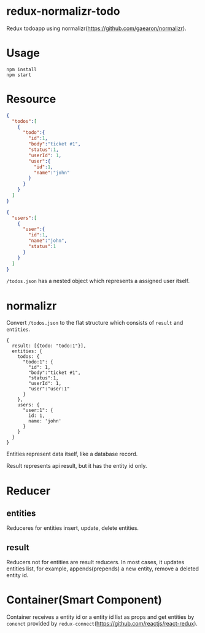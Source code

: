 # redux-normalizr-todo
Redux todoapp using normalizr(https://github.com/gaearon/normalizr).

# Usage
```
npm install
npm start
```

# Resource
```/todos.json
{
  "todos":[
    {
      "todo":{
        "id":1,
        "body":"ticket #1",
        "status":1,
        "userId": 1,
        "user":{
          "id":1,
          "name":"john"
        }
      }
    }
  ]
}
```

```/users.json
{
  "users":[
    {
      "user":{
        "id":1,
        "name":"john",
        "status":1
      }
    }
  ]
}
```

`/todos.json` has a nested object which represents a assigned user itself.

# normalizr
Convert `/todos.json` to the flat structure which consists of `result` and `entities`.

```
{
  result: [{todo: "todo:1"}],
  entities: {
    todos: {
      "todo:1": {
        "id": 1,
        "body":"ticket #1",
        "status":1,
        "userId": 1,
        "user":"user:1"
      }
    },
    users: {
      "user:1": {
        id: 1,
        name: 'john'
      }
    }
  }
}
```

Entities represent data itself, like a database record.

Result represents api result, but it has the entity id only.

# Reducer
## entities
Reduceres for entities insert, update, delete entities.

## result
Reducers not for entities are result reducers. In most cases, it updates entities list, for example, appends(prepends) a new entity, remove a deleted entity id. 

# Container(Smart Component)
Container receives a entity id or a entity id list as props and get entities by `conenct` provided by `redux-connect`(https://github.com/reactjs/react-redux).

